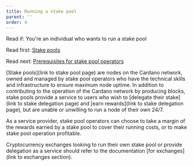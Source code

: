 ```yaml
---
title: Running a stake pool
parent: ''
order: 4
---
```

Read if: You're an individual who wants to run a stake pool

Read first: [Stake pools](about/stake-pools.md)

Read next: [Prerequisites for stake pool operators]()

[Stake pools](link to stake pool page) are nodes on the Cardano network, owned and managed by stake pool operators who have the technical skills and infrastructure to ensure maximum node uptime. In addition to contributing to the operation of the Cardano network by producing blocks, stake pools provide a service to users who wish to [delegate their stake](link to stake delegation page) and [earn rewards](link to stake delegation page), but are unable or unwilling to run a node of their own 24/7.

As a service provider, stake pool operators can choose to take a margin of the rewards earned by a stake pool to cover their running costs, or to make stake pool operation profitable.

Cryptocurrency exchanges looking to run their own stake pool or provide delegation as a service should refer to the documentation [for exchanges](link to exchanges section).
